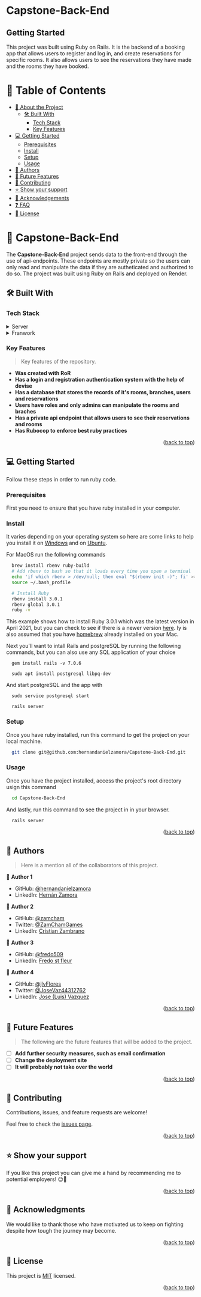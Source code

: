 # Capstone-Back-End

## Getting Started

This project was built using Ruby on Rails. It is the backend of a booking app that allows users to register and log in, and create reservations for specific rooms. It also allows users to see the reservations they have made and the rooms they have booked.

<a name="readme-top"></a>

<!-- TABLE OF CONTENTS -->

# 📗 Table of Contents

- [📖 About the Project](#about-project)
  - [🛠 Built With](#built-with)
    - [Tech Stack](#tech-stack)
    - [Key Features](#key-features)
- [💻 Getting Started](#getting-started)
  - [Prerequisites](#prerequisites)
  - [Install](#install)
  - [Setup](#setup)
  - [Usage](#usage)
- [👥 Authors](#authors)
- [🔭 Future Features](#future-features)
- [🤝 Contributing](#contributing)
- [⭐️ Show your support](#support)
- [🙏 Acknowledgements](#acknowledgements)
- [❓ FAQ](#faq)
- [📝 License](#license)

<!-- PROJECT DESCRIPTION -->

# 📖 Capstone-Back-End <a name="about-project"></a>

The **Capstone-Back-End** project sends data to the front-end through the use of api-endpoints. These endpoints are mostly private so the users can only read and manipulate the data if they are autheticated and authorized to do so. The project was built using Ruby on Rails and deployed on Render.

## 🛠 Built With <a name="built-with"></a>

### Tech Stack <a name="tech-stack"></a>

<details>
<summary>Server</summary>
  <ul>
    <li>Deployed on Render <a href="https://rails-b62y.onrender.com/">Capstone-Back-End</a></li>
  </ul>
</details>

<details>
<summary>Franwork</summary>
  <ul>
    <li><a href="https://rubyonrails.org/">Ruby on Rails</a></li>
  </ul>
</details>


<!-- Features -->

### Key Features <a name="key-features"></a>

> Key features of the repository.

- **Was created with RoR** 
- **Has a login and registration authentication system with the help of devise**
- **Has a database that stores the records of it's rooms, branches, users and reservations**
- **Users have roles and only admins can manipulate the rooms and braches**
- **Has a private api endpoint that allows users to see their reservations and rooms**
- **Has Rubocop to enforce best ruby practices**

<p align="right">(<a href="#readme-top">back to top</a>)</p>

<!-- GETTING STARTED -->

## 💻 Getting Started <a name="getting-started"></a>

Follow these steps in order to run ruby code.

### Prerequisites

First you need to ensure that you have ruby installed in your computer. 

### Install

It varies depending on your operating system so here are some links to help you install it on [Windows](https://gorails.com/setup/windows/10) and on [Ubuntu](https://www.ruby-lang.org/en/documentation/installation/#apt). 

For MacOS run the following commands

```sh
  brew install rbenv ruby-build
  # Add rbenv to bash so that it loads every time you open a terminal
  echo 'if which rbenv > /dev/null; then eval "$(rbenv init -)"; fi' >> ~/.bash_profile
  source ~/.bash_profile

  # Install Ruby
  rbenv install 3.0.1
  rbenv global 3.0.1
  ruby -v
```

This example shows how to install Ruby 3.0.1 which was the latest version in April 2021, but you can check to see if there is a newer version [here](https://www.ruby-lang.org/en/downloads/releases/). Iy is also assumed that you have [homebrew](https://brew.sh/) already installed on your Mac.

Next you'll want to intall Rails and postgreSQL by running the following commands, but you can also use any SQL application of your choice

```shell
  gem install rails -v 7.0.6

  sudo apt install postgresql libpq-dev
```

And start postgreSQL and the app with 

```shell
  sudo service postgresql start

  rails server
```

### Setup

Once you have ruby installed, run this command to get the project on your local machine.

```sh
  git clone git@github.com:hernandanielzamora/Capstone-Back-End.git
```

### Usage

Once you have the project installed, access the project's root directory usign this command 

```sh
  cd Capstone-Back-End
```

And lastly, run this command to see the project in in your browser.

```sh
  rails server
```

<p align="right">(<a href="#readme-top">back to top</a>)</p>

<!-- AUTHORS -->

## 👥 Authors <a name="authors"></a>

> Here is a mention all of the collaborators of this project.

👤 **Author 1**

- GitHub: [@hernandanielzamora](https://github.com/hernandanielzamora)
- LinkedIn: [Hernán Zamora](https://www.linkedin.com/in/hernan-zamora-03a697236/)

👤 **Author 2**

- GitHub: [@zamcham](https://github.com/zamcham)
- Twitter: [@ZamChamGames](https://twitter.com/zamchamgames)
- LinkedIn: [Cristian Zambrano](https://www.linkedin.com/in/cristian-zamcham/)

👤 **Author 3**

- GitHub: [@fredo509](https://github.com/fredo509)
- LinkedIn: [Fredo st fleur](https://www.linkedin.com/in/fredo-st-fleur-0b41a122a/)

👤 **Author 4**

- GitHub: [@jlvFlores](https://github.com/jlvFlores)
- Twitter: [@JoseVaz44312762](https://twitter.com/JoseVaz44312762)
- LinkedIn: [Jose (Luis) Vazquez](https://www.linkedin.com/in/jose-luis-vazquez/)


<p align="right">(<a href="#readme-top">back to top</a>)</p>

<!-- FUTURE FEATURES -->

## 🔭 Future Features <a name="future-features"></a>

> The following are the future features that will be added to the project.

- [ ] **Add further security measures, such as email confirmation**
- [ ] **Change the deployment site**
- [ ] **It will probably not take over the world**

<p align="right">(<a href="#readme-top">back to top</a>)</p>

<!-- CONTRIBUTING -->

## 🤝 Contributing <a name="contributing"></a>

Contributions, issues, and feature requests are welcome!

Feel free to check the [issues page](../../issues/).

<p align="right">(<a href="#readme-top">back to top</a>)</p>

<!-- SUPPORT -->

## ⭐️ Show your support <a name="support"></a>

If you like this project you can give me a hand by recommending me to potential employers! 😉🤝

<p align="right">(<a href="#readme-top">back to top</a>)</p>

<!-- ACKNOWLEDGEMENTS -->

## 🙏 Acknowledgments <a name="acknowledgements"></a>

We would like to thank those who have motivated us to keep on fighting despite how tough the journey may become.

<p align="right">(<a href="#readme-top">back to top</a>)</p>

<!-- LICENSE -->

## 📝 License <a name="license"></a>

This project is [MIT](./LICENSE) licensed.

<p align="right">(<a href="#readme-top">back to top</a>)</p>
